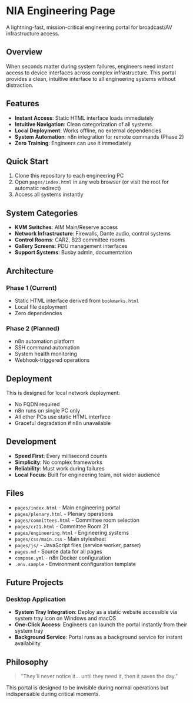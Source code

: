 # NIA Engineering Page

A lightning-fast, mission-critical engineering portal for broadcast/AV infrastructure access.

## Overview

When seconds matter during system failures, engineers need instant access to device interfaces across complex infrastructure. This portal provides a clean, intuitive interface to all engineering systems without distraction.

## Features

- **Instant Access**: Static HTML interface loads immediately
- **Intuitive Navigation**: Clean categorization of all systems
- **Local Deployment**: Works offline, no external dependencies
- **System Automation**: n8n integration for remote commands (Phase 2)
- **Zero Training**: Engineers can use it immediately

## Quick Start

1. Clone this repository to each engineering PC
2. Open `pages/index.html` in any web browser (or visit the root for automatic redirect)
3. Access all systems instantly

## System Categories

- **KVM Switches**: AIM Main/Reserve access
- **Network Infrastructure**: Firewalls, Dante audio, control systems
- **Control Rooms**: CAR2, B23 committee rooms
- **Gallery Screens**: PDU management interfaces
- **Support Systems**: Busby admin, documentation

## Architecture

### Phase 1 (Current)

- Static HTML interface derived from `bookmarks.html`
- Local file deployment
- Zero dependencies

### Phase 2 (Planned)

- n8n automation platform
- SSH command automation
- System health monitoring
- Webhook-triggered operations

## Deployment

This is designed for local network deployment:

- No FQDN required
- n8n runs on single PC only
- All other PCs use static HTML interface
- Graceful degradation if n8n unavailable

## Development

- **Speed First**: Every millisecond counts
- **Simplicity**: No complex frameworks
- **Reliability**: Must work during failures
- **Local Focus**: Built for engineering team, not wider audience

## Files

- `pages/index.html` - Main engineering portal
- `pages/plenary.html` - Plenary operations
- `pages/committees.html` - Committee room selection
- `pages/cr21.html` - Committee Room 21
- `pages/engineering.html` - Engineering systems
- `pages/css/main.css` - Main stylesheet
- `pages/js/` - JavaScript files (service worker, parser)
- `pages.md` - Source data for all pages
- `compose.yml` - n8n Docker configuration
- `.env.sample` - Environment configuration template

## Future Projects

### Desktop Application

- **System Tray Integration**: Deploy as a static website accessible via system tray icon on Windows and macOS
- **One-Click Access**: Engineers can launch the portal instantly from their system tray
- **Background Service**: Portal runs as a background service for instant availability

## Philosophy

> "They'll never notice it... until they need it, then it saves the day."

This portal is designed to be invisible during normal operations but indispensable during critical moments.
